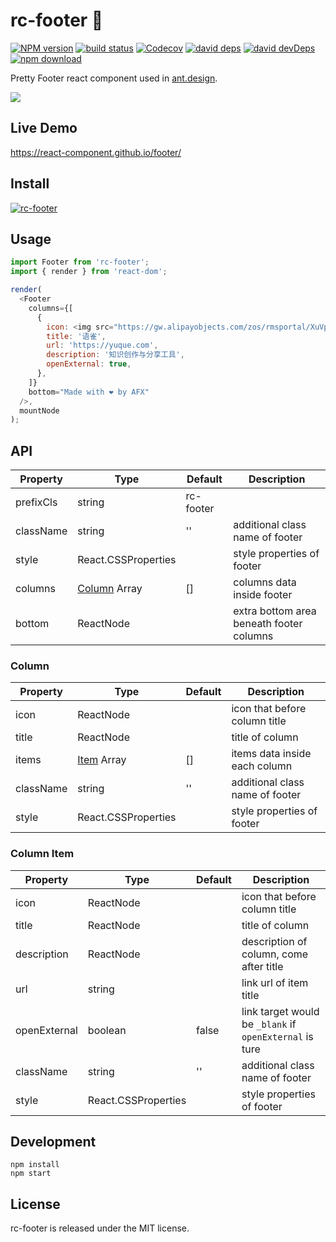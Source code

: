 # rc-footer 🐾

[![NPM version][npm-image]][npm-url]
[![build status][travis-image]][travis-url]
[![Codecov][codecov-image]][codecov-url]
[![david deps][david-image]][david-url]
[![david devDeps][david-dev-image]][david-dev-url]
[![npm download][download-image]][download-url]

[npm-image]: http://img.shields.io/npm/v/rc-footer.svg?style=flat-square
[npm-url]: http://npmjs.org/package/rc-footer
[travis-image]: https://img.shields.io/travis/com/react-component/footer.svg?style=flat-square
[travis-url]: https://travis-ci.com/react-component/footer
[codecov-image]: https://img.shields.io/codecov/c/github/react-component/footer/master.svg?style=flat-square
[codecov-url]: https://codecov.io/gh/react-component/footer/branch/master
[david-image]: https://david-dm.org/react-component/footer/status.svg?style=flat-square
[david-dev-url]: https://david-dm.org/react-component/footer?type=dev
[david-dev-image]: https://david-dm.org/react-component/footer/dev-status.svg?style=flat-square
[david-url]: https://david-dm.org/react-component/footer
[download-image]: https://img.shields.io/npm/dm/rc-footer.svg?style=flat-square
[download-url]: https://npmjs.org/package/rc-footer

Pretty Footer react component used in [ant.design](https://ant.design).

![](https://gw.alipayobjects.com/zos/antfincdn/z4ie3X8x6u/1cb23945-ec67-45a3-b521-f8da62e12255.png)

## Live Demo

https://react-component.github.io/footer/

## Install

[![rc-footer](https://nodei.co/npm/rc-footer.png)](https://npmjs.org/package/rc-footer)

## Usage

```js
import Footer from 'rc-footer';
import { render } from 'react-dom';

render(
  <Footer
    columns={[
      {
        icon: <img src="https://gw.alipayobjects.com/zos/rmsportal/XuVpGqBFxXplzvLjJBZB.svg" />,
        title: '语雀',
        url: 'https://yuque.com',
        description: '知识创作与分享工具',
        openExternal: true,
      },
    ]}
    bottom="Made with ❤️ by AFX"
  />,
  mountNode
);
```

## API

| Property       | Type                     | Default   | Description                                              |
| -------------- | ------------------------ | --------- | -------------------------------------------------------- |
| prefixCls      | string                   | rc-footer |                                                          |
| className      | string                   | ''        | additional class name of footer                          |
| style          | React.CSSProperties      |           | style properties of footer                               |
| columns        | [Column](#Column) Array  | []        | columns data inside footer                               |
| bottom         | ReactNode                |           | extra bottom area beneath footer columns                 |

### Column

| Property       | Type                       | Default   | Description                                            |
| -------------- | -------------------------- | --------- | ------------------------------------------------------ |
| icon           | ReactNode                  |           | icon that before column title                          |
| title          | ReactNode                  |           | title of column                                        |
| items          | [Item](#Column-Item) Array | []        | items data inside each column                          |
| className      | string                   | ''        | additional class name of footer                          |
| style          | React.CSSProperties      |           | style properties of footer                               |

### Column Item

| Property       | Type                     | Default   | Description                                              |
| -------------- | ------------------------ | --------- | -------------------------------------------------------- |
| icon           | ReactNode                |           | icon that before column title                            |
| title          | ReactNode                |           | title of column                                          |
| description    | ReactNode                |           | description of column, come after title                  |
| url            | string                   |           | link url of item title                                   |
| openExternal   | boolean                  | false     | link target would be `_blank` if `openExternal` is ture  |
| className      | string                   | ''        | additional class name of footer                          |
| style          | React.CSSProperties      |           | style properties of footer                               |

## Development

```
npm install
npm start
```

## License

rc-footer is released under the MIT license.
